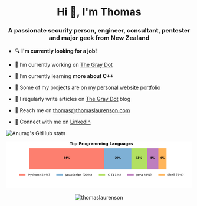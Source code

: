<h1 align="center">Hi 👋, I'm Thomas</h1>
<h3 align="center">A passionate security person, engineer, consultant, pentester and major geek from New Zealand</h3>

- :mag: **I'm currently looking for a job!**

- :telescope: I’m currently working on [The Gray Dot](https://github.com/thegraydot)

- :seedling: I’m currently learning **more about C++**

- :file_folder: Some of my projects are on my [personal website portfolio](https://www.thomaslaurenson.com/#portfolio)

- :page_facing_up: I regularly write articles on [The Gray Dot](https://thegraydot.io/blog) blog

- :email: Reach me on thomas@thomaslaurenson.com

- :link: Connect with me on [LinkedIn](https://www.linkedin.com/in/thomaslaurenson/)

![Anurag's GitHub stats](https://github-readme-stats.vercel.app/api?username=thomaslaurenson&show_icons=true&theme=transparent)

<picture>
<source media="(prefers-color-scheme: dark)" srcset="data/top_languages_dark.png">
<img alt="Thomas Laurenson's Top Programming Languages" src="data/top_languages_light.png">
</picture>

<p align="center"> <img src="https://komarev.com/ghpvc/?username=thomaslaurenson&label=Profile%20views&color=0e75b6&style=flat" alt="thomaslaurenson" /> </p>
